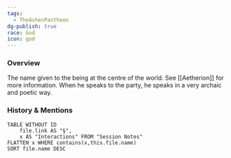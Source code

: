 ```yaml
---
tags:
  - TheAshenPantheon
dg-publish: true
race: God
icon: god
---
```


### Overview
The name given to the being at the centre of the world. See [[Aetherion]] for more information. When he speaks to the party, he speaks in a very archaic and poetic way.

### History & Mentions
```dataview
TABLE WITHOUT ID
	file.link AS "§", 
	x AS "Interactions" FROM "Session Notes"
FLATTEN x WHERE contains(x,this.file.name) 
SORT file.name DESC
```
